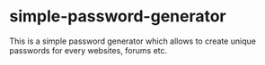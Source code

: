 # simple-password-generator
This is a simple password generator which allows to create unique passwords for every websites, forums etc. 
